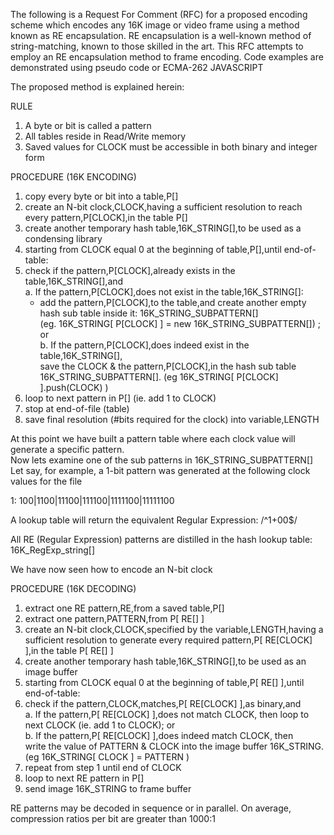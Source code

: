 

The following is a Request For Comment (RFC) for a proposed encoding scheme which encodes any 16K image or video frame using a method known as RE encapsulation. RE encapsulation is a well-known method of string-matching, known to those skilled in the art. This RFC attempts to employ an RE encapsulation method to frame encoding. Code examples are demonstrated using pseudo code or ECMA-262 JAVASCRIPT

The proposed method is explained herein:

RULE  
1. A byte or bit is called a pattern  
2. All tables reside in Read/Write memory  
3. Saved values for CLOCK must be accessible in both binary and integer form  
  
PROCEDURE (16K ENCODING)  
1. copy every byte or bit into a table,P[]  
2. create an N-bit clock,CLOCK,having a sufficient resolution to reach every pattern,P[CLOCK],in the table P[]  
3. create another temporary hash table,16K_STRING[],to be used as a condensing library  
4. starting from CLOCK equal 0 at the beginning of table,P[],until end-of-table:  
  1. check if the pattern,P[CLOCK],already exists in the table,16K_STRING[],and  
    a. If the pattern,P[CLOCK],does not exist in the table,16K_STRING[]:  
       - add the pattern,P[CLOCK],to the table,and create another empty hash sub table inside it: 16K_STRING_SUBPATTERN[]   
         (eg. 16K_STRING[ P[CLOCK] ] = new 16K_STRING_SUBPATTERN[]) ; or  
    b. If the pattern,P[CLOCK],does indeed exist in the table,16K_STRING[],  
      save the CLOCK & the pattern,P[CLOCK],in the hash sub table 16K_STRING_SUBPATTERN[]. (eg 16K_STRING[ P[CLOCK] ].push(CLOCK) )  
  2. loop to next pattern in P[] (ie. add 1 to CLOCK)  
5. stop at end-of-file (table)  
6. save final resolution (#bits required for the clock) into variable,LENGTH  
   
At this point we have built a pattern table where each clock value will generate a specific pattern.  
Now lets examine one of the sub patterns in 16K_STRING_SUBPATTERN[]  
Let say, for example, a 1-bit pattern was generated at the following clock values for the file  
  
1: 100|1100|11100|111100|1111100|11111100  
   
A lookup table will return the equivalent Regular Expression: /^1+00$/  
 
All RE (Regular Expression) patterns are distilled in the hash lookup table: 16K_RegExp_string[]  
  
We have now seen how to encode an N-bit clock  
  
  
PROCEDURE (16K DECODING)  
1. extract one RE pattern,RE,from a saved table,P[]  
2. extract one pattern,PATTERN,from P[ RE[] ]  
3. create an N-bit clock,CLOCK,specified by the variable,LENGTH,having a sufficient resolution to generate every required pattern,P[ RE[CLOCK] ],in the table P[ RE[] ]  
4. create another temporary hash table,16K_STRING[],to be used as an image buffer  
5. starting from CLOCK equal 0 at the beginning of table,P[ RE[] ],until end-of-table:  
  1. check if the pattern,CLOCK,matches,P[ RE[CLOCK] ],as binary,and  
    a. If the pattern,P[ RE[CLOCK] ],does not match CLOCK, then loop to next CLOCK (ie. add 1 to CLOCK); or  
    b. If the pattern,P[ RE[CLOCK] ],does indeed match CLOCK, then  
      write the value of PATTERN & CLOCK into the image buffer 16K_STRING. (eg 16K_STRING[ CLOCK ] = PATTERN )  
  2. repeat from step 1 until end of CLOCK  
6. loop to next RE pattern in P[]  
7. send image 16K_STRING to frame buffer  
  
  
RE patterns may be decoded in sequence or in parallel. On average, compression ratios per bit are greater than 1000:1

